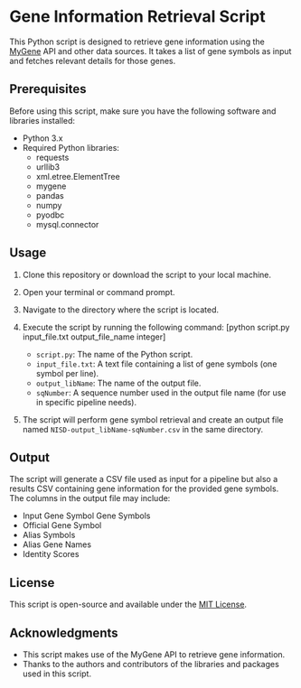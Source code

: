 # Gene Information Retrieval Script

This Python script is designed to retrieve gene information using the [MyGene](https://www.genenames.org/](https://mygene.info)) API and other data sources. It takes a list of gene symbols as input and fetches relevant details for those genes.

## Prerequisites

Before using this script, make sure you have the following software and libraries installed:

- Python 3.x
- Required Python libraries:
  - requests
  - urllib3
  - xml.etree.ElementTree
  - mygene
  - pandas
  - numpy
  - pyodbc
  - mysql.connector

## Usage

1. Clone this repository or download the script to your local machine.

2. Open your terminal or command prompt.

3. Navigate to the directory where the script is located.

4. Execute the script by running the following command: [python script.py input_file.txt output_file_name integer]

  
    - `script.py`: The name of the Python script.
    - `input_file.txt`: A text file containing a list of gene symbols (one symbol per line).
    - `output_libName`: The name of the output file.
    - `sqNumber`: A sequence number used in the output file name (for use in specific pipeline needs).

5. The script will perform gene symbol retrieval and create an output file named `NISD-output_libName-sqNumber.csv` in the same directory.

## Output

The script will generate a CSV file used as input for a pipeline but also a results CSV containing gene information for the provided gene symbols. The columns in the output file may include:

- Input Gene Symbol Gene Symbols
- Official Gene Symbol
- Alias Symbols
- Alias Gene Names
- Identity Scores


## License

This script is open-source and available under the [MIT License](LICENSE).

## Acknowledgments

- This script makes use of the MyGene API to retrieve gene information.
- Thanks to the authors and contributors of the libraries and packages used in this script.


